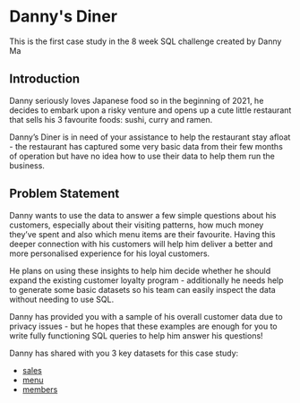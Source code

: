 # **Danny's Diner**
This is the first case study in the 8 week SQL challenge created by Danny Ma

## **Introduction**
Danny seriously loves Japanese food so in the beginning of 2021, he decides to embark upon a risky venture and opens up a cute little restaurant that sells his 3 favourite foods: sushi, curry and ramen.

Danny’s Diner is in need of your assistance to help the restaurant stay afloat - the restaurant has captured some very basic data from their few months of operation but have no idea how to use their data to help them run the business.

## **Problem Statement**
Danny wants to use the data to answer a few simple questions about his customers, especially about their visiting patterns, how much money they’ve spent and also which menu items are their favourite. Having this deeper connection with his customers will help him deliver a better and more personalised experience for his loyal customers.

He plans on using these insights to help him decide whether he should expand the existing customer loyalty program - additionally he needs help to generate some basic datasets so his team can easily inspect the data without needing to use SQL.

Danny has provided you with a sample of his overall customer data due to privacy issues - but he hopes that these examples are enough for you to write fully functioning SQL queries to help him answer his questions!

Danny has shared with you 3 key datasets for this case study:
- [sales](https://github.com/imanAdeko/Danny-s-Diner/blob/main/Datasets/Sales.csv)
- [menu](https://github.com/imanAdeko/Danny-s-Diner/blob/main/Datasets/Menu.csv)
- [members](https://github.com/imanAdeko/Danny-s-Diner/blob/main/Datasets/Member.csv)
